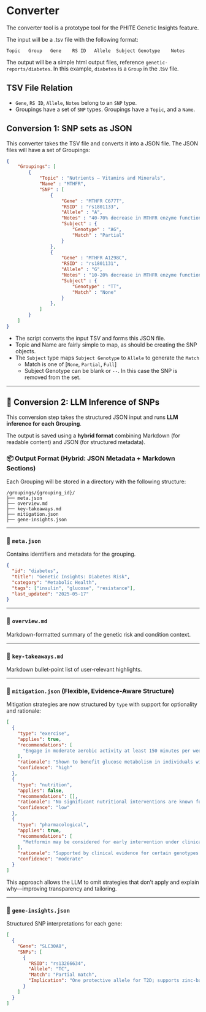 # Converter

The converter tool is a prototype tool for the PHITE Genetic Insights feature.

The input will be a .tsv file with the following format:

```tsv
Topic	Group	Gene	RS ID	Allele 	Subject Genotype	Notes
```

The output will be a simple html output files, reference `genetic-reports/diabetes`. In this example, `diabetes` is a `Group` in the .tsv file.

## TSV File Relation

* `Gene`, `RS ID`, `Allele`, `Notes` belong to an `SNP` type.
* Groupings have a set of `SNP` types. Groupings have a `Topic`, and a `Name`.

## Conversion 1: SNP sets as JSON

This converter takes the TSV file and converts it into a JSON file. The JSON files will have a set of Groupings:

```json
{
    "Groupings": [
        {
            "Topic" : "Nutrients – Vitamins and Minerals",
            "Name" : "MTHFR",
            "SNP" : [
                {
                    "Gene" : "MTHFR C677T",
                    "RSID" : "rs1801133",
                    "Allele" : "A",
                    "Notes" : "40-70% decrease in MTHFR enzyme function (folate metabolism)",
                    "Subject" : {
                        "Genotype" : "AG",
                        "Match" : "Partial"
                    }
                },
                {
                    "Gene" : "MTHFR A1298C",
                    "RSID" : "rs1801131",
                    "Allele" : "G",
                    "Notes" : "10-20% decrease in MTHFR enzyme function (folate metabolism)",
                    "Subject" : {
                        "Genotype" : "TT",
                        "Match" : "None"
                    }
                },
            ]
        }
    ]
}
```

* The script converts the input TSV and forms this JSON file.
* Topic and Name are fairly simple to map, as should be creating the SNP objects.
* The `Subject` type maps `Subject Genotype` to `Allele` to generate the `Match`
  * Match is one of [`None`, `Partial`, `Full`]
  * Subject Genotype can be blank or `--`. In this case the SNP is removed from the set.

---

## 🔁 Conversion 2: LLM Inference of SNPs

This conversion step takes the structured JSON input and runs **LLM inference for each Grouping**.

The output is saved using a **hybrid format** combining Markdown (for readable content) and JSON (for structured metadata).

### 📦 Output Format (Hybrid: JSON Metadata + Markdown Sections)

Each Grouping will be stored in a directory with the following structure:

```
/groupings/{grouping_id}/
├── meta.json
├── overview.md
├── key-takeaways.md
├── mitigation.json
├── gene-insights.json
```

---

### 📄 `meta.json`

Contains identifiers and metadata for the grouping.

```json
{
  "id": "diabetes",
  "title": "Genetic Insights: Diabetes Risk",
  "category": "Metabolic Health",
  "tags": ["insulin", "glucose", "resistance"],
  "last_updated": "2025-05-17"
}
```

---

### 📄 `overview.md`

Markdown-formatted summary of the genetic risk and condition context.

---

### 📄 `key-takeaways.md`

Markdown bullet-point list of user-relevant highlights.

---

### 📄 `mitigation.json` (Flexible, Evidence-Aware Structure)

Mitigation strategies are now structured by `type` with support for optionality and rationale:

```json
[
  {
    "type": "exercise",
    "applies": true,
    "recommendations": [
      "Engage in moderate aerobic activity at least 150 minutes per week to enhance insulin sensitivity."
    ],
    "rationale": "Shown to benefit glucose metabolism in individuals with insulin resistance SNPs like IRS1/rs2943641.",
    "confidence": "high"
  },
  {
    "type": "nutrition",
    "applies": false,
    "recommendations": [],
    "rationale": "No significant nutritional interventions are known for this SNP.",
    "confidence": "low"
  },
  {
    "type": "pharmacological",
    "applies": true,
    "recommendations": [
      "Metformin may be considered for early intervention under clinical supervision."
    ],
    "rationale": "Supported by clinical evidence for certain genotypes with impaired glucose uptake.",
    "confidence": "moderate"
  }
]
```

This approach allows the LLM to omit strategies that don’t apply and explain why—improving transparency and tailoring.

---

### 📄 `gene-insights.json`

Structured SNP interpretations for each gene:

```json
[
  {
    "Gene": "SLC30A8",
    "SNPs": [
      {
        "RSID": "rs13266634",
        "Allele": "TC",
        "Match": "Partial match",
        "Implication": "One protective allele for T2D; supports zinc-based insulin storage"
      }
    ]
  }
]
```

